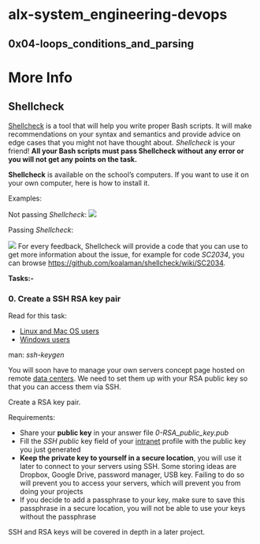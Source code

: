 # alx-system_engineering-devops
## 0x04-loops_conditions_and_parsing
# More Info
## Shellcheck

[Shellcheck](https://github.com/koalaman/shellcheck) is a tool that will help you write proper Bash scripts. It will make recommendations on your syntax and semantics and provide advice on edge cases that you might not have thought about. *Shellcheck* is your friend! __All your Bash scripts must pass Shellcheck without any error or you will not get any points on the task.__

**Shellcheck** is available on the school’s computers. If you want to use it on your own computer, here is how to install it.

Examples:

Not passing *Shellcheck*:
![](https://s3.amazonaws.com/intranet-projects-files/holbertonschool-sysadmin_devops/251/Vxotqyj.png)

Passing *Shellcheck*:

![](https://s3.amazonaws.com/intranet-projects-files/holbertonschool-sysadmin_devops/251/ubHWxDU.png)
For every feedback, Shellcheck will provide a code that you can use to get more information about the issue, for example for code *SC2034*, you can browse https://github.com/koalaman/shellcheck/wiki/SC2034.

__Tasks:-__
### 0. Create a SSH RSA key pair
Read for this task:
* [Linux and Mac OS users](https://askubuntu.com/questions/61557/how-do-i-set-up-ssh-authentication-keys)
* [Windows users](https://docs.rackspace.com/support/how-to/generating-rsa-keys-with-ssh-puttygen/)

man: *ssh-keygen*

You will soon have to manage your own servers concept page hosted on remote [data centers](https://www.youtube.com/watch?v=iuqXFC_qIvA&t=46s). We need to set them up with your RSA public key so that you can access them via SSH.

Create a RSA key pair.

Requirements:
* Share your **public key** in your answer file *0-RSA_public_key.pub*
* Fill the *SSH public* key field of your [intranet]() profile with the public key you just generated
* __Keep the private key to yourself in a secure location__, you will use it later to connect to your servers using SSH. Some storing ideas are Dropbox, Google Drive, password manager, USB key. Failing to do so will prevent you to access your servers, which will prevent you from doing your projects
* If you decide to add a passphrase to your key, make sure to save this passphrase in a secure location, you will not be able to use your keys without the passphrase

SSH and RSA keys will be covered in depth in a later project.
